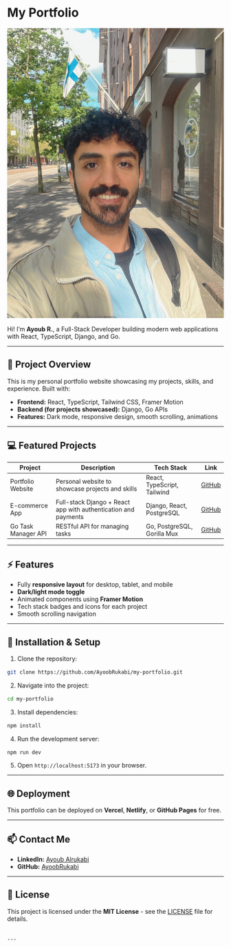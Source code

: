 
# My Portfolio

![Portfolio Banner](./public/profile.jpg)

Hi! I’m **Ayoub R.**, a Full-Stack Developer building modern web applications with React, TypeScript, Django, and Go.

---

## 🚀 Project Overview

This is my personal portfolio website showcasing my projects, skills, and experience. Built with:

- **Frontend:** React, TypeScript, Tailwind CSS, Framer Motion  
- **Backend (for projects showcased):** Django, Go APIs  
- **Features:** Dark mode, responsive design, smooth scrolling, animations  

---

## 💻 Featured Projects

| Project | Description | Tech Stack | Link |
|---------|-------------|------------|------|
| Portfolio Website | Personal website to showcase projects and skills | React, TypeScript, Tailwind | [GitHub](https://github.com/AyoobRukabi/my-portfolio) |
| E-commerce App | Full-stack Django + React app with authentication and payments | Django, React, PostgreSQL | [GitHub](#) |
| Go Task Manager API | RESTful API for managing tasks | Go, PostgreSQL, Gorilla Mux | [GitHub](https://github.com/AyoobRukabi/go-task-manager) |

---

## ⚡ Features

- Fully **responsive layout** for desktop, tablet, and mobile  
- **Dark/light mode toggle**  
- Animated components using **Framer Motion**  
- Tech stack badges and icons for each project  
- Smooth scrolling navigation  

---

## 📂 Installation & Setup

1. Clone the repository:

```bash
git clone https://github.com/AyoobRukabi/my-portfolio.git
````

2. Navigate into the project:

```bash
cd my-portfolio
```

3. Install dependencies:

```bash
npm install
```

4. Run the development server:

```bash
npm run dev
```

5. Open `http://localhost:5173` in your browser.

---

## 🌐 Deployment

This portfolio can be deployed on **Vercel**, **Netlify**, or **GitHub Pages** for free.

---

## 📫 Contact Me

* **LinkedIn:** [Ayoub Alrukabi](https://linkedin.com/in/ayob-alrukabi-308b491a8)
* **GitHub:** [AyoobRukabi](https://github.com/AyoobRukabi)

---

## 📝 License

This project is licensed under the **MIT License** - see the [LICENSE](LICENSE) file for details.

````

---


